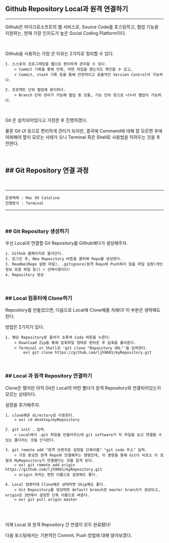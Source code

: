 ## Github Repository Local과 원격 연결하기



---

Github은 마이크로소프트의 웹 서비스로, Source Code를 호스팅하고, 협업 기능을 지원하는, 현재 가장 인지도가 높은 Social Coding Platform이다.

<br>

Github을 사용하는 가장 큰 이유는 2가지로 정리할 수 있다.

```
1. 스스로의 프로그래밍을 웹으로 편리하게 관리할 수 있다.
	> Commit 기록을 통해 언제, 어떤 작업을 했는지도 확인할 수 있고, 
	> Commit, stash 기록 등을 통해 안정적이고 효율적인 Version Control이 가능하다.

2. 프로젝트 단위 협업에 용이하다.
	> Branch 단위 관리가 가능해 협업 중 모듈, 기능 단위 등으로 나누어 협업이 가능하다.
```

<br>

Git 은 설치되어있다고 가정한 후 진행하겠다.

물론 Git UI 등으로 편리하게 관리가 되지만, 결국에 Command에 대해 잘 모르면 후에 어찌해야 할지 모르는 사태가 오니 Terminal 혹은 Shell로 사용법을 익혀두는 것을 추천한다.

<br>



## ## Git Repository 연결 과정

<br>

---

```
운영체제 : Mac OS Catalina
진행방식 : Terminal
```

---

<br>



### ## Git Repository 생성하기

우선 Local과 연결할 Git Repository를 Github에다가 생성해주자.

```shell
1. Github 홈페이지로 들어간다.
2. 로그인 후, New Repository 버튼을 클릭해 Repo를 생성한다.
3. Readme(Repo 설명 파일), .gitignore(원격 Repo에 Push하지 않을 파일 설정(개인정보 포함 파일 등)) > 선택사항이다!
4. Repository 생성
```

<br>

### ## Local 컴퓨터에 Clone하기

Repository를 만들었으면, 다음으로 Local에 Clone해올 차례다! 이 부분은 생략해도 된다.

방법은 2가지가 있다.

```shell
1. 해당 Repository로 들어가 초록색 Code 버튼을 누른다.
	> Download Zip을 통해 압축파일 형태로 받아온 후 압축을 풀어준다.
	> Terminal or Shell로 'git clone "Repository URL"'을 입력한다.
		ex) git clone https://github.com/ljh9601/myRepository.git
```

<br>

### ## Local 과 원격 Repository 연결하기

Clone은 했지만 아직 Git은 Local의 어떤 폴더가 원격 Repository와 연결되어있는지 모르는 상태이다.

설정을 추가해주자.

```shell
1. clone해온 directory로 이동한다.
	> ex) cd desktop/myRepository
	
2. git init . 입력.
	> Local에서 .git 파일을 만들어주는데 git software가 저 파일을 보고 연결할 수 있는 폴더라는 것을 인식한다.
	
3. git remote add "원격 브랜치로 설정할 단축이름" "git code 주소" 입력.
	> 가장 중요한 원격 Repo와 연결해주는 명령인데, 이 명령을 통해 Git이 비로소 이 로컬과 MyRepository가 연결됐다는 것을 알게 된다.
	> ex) git remote add origin https://github.com/ljh9601/myRepository.git
	> origin 위치는 편한 이름으로 설정해도 좋다.
	
4. Local 컴퓨터에 Clone해온 상태라면 Skip해도 좋다.
	> Git Repository를 생성하면 default branch로 master branch가 생성되고, origin은 3번에서 설정한 단축 이름으로 써준다.
	> ex) git pull origin master
```

<br>

<br>

이제 Local 과 원격 Repository 간 연결이 모두 완료됐다! 

다음 포스팅에서는 기본적인 Commit, Push 방법에 대해 알아보겠다.

<br>